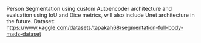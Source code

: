Person Segmentation using custom Autoencoder architecture and evaluation using IoU and Dice metrics, will also include Unet architecture in the future.
Dataset: https://www.kaggle.com/datasets/tapakah68/segmentation-full-body-mads-dataset
